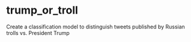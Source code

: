# trump_or_troll
Create a classification model to distinguish tweets published by Russian trolls vs. President Trump
